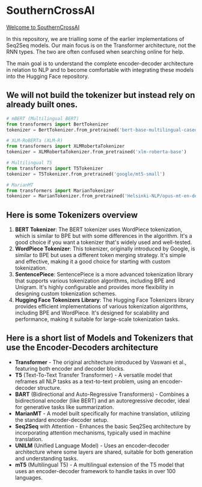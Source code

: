 # SouthernCrossAI

<a href="https://southern-cross-ai.github.io/TranslationAI/" target="_blank">Welcome to SouthernCrossAI</a>

In this repository, we are trialling some of the earlier implementations of Seq2Seq models. Our main focus is on the Transformer architecture, not the RNN types. The two are often confused when searching online for help.

The main goal is to understand the complete encoder-decoder architecture in relation to NLP and to become comfortable with integrating these models into the Hugging Face repository.

## We will not build the tokenizer but instead rely on already built ones.
```python
# mBERT (Multilingual BERT)
from transformers import BertTokenizer
tokenizer = BertTokenizer.from_pretrained('bert-base-multilingual-cased')

# XLM-RoBERTa (XLM-R)
from transformers import XLMRobertaTokenizer
tokenizer = XLMRobertaTokenizer.from_pretrained('xlm-roberta-base')

# Multilingual T5
from transformers import T5Tokenizer
tokenizer = T5Tokenizer.from_pretrained('google/mt5-small')

# MarianMT
from transformers import MarianTokenizer
tokenizer = MarianTokenizer.from_pretrained('Helsinki-NLP/opus-mt-en-de')
```
## Here is some Tokenizers overview
1) **BERT Tokenizer**: The BERT tokenizer uses WordPiece tokenization, which is similar to BPE but with some differences in the algorithm. It's a good choice if you want a tokenizer that's widely used and well-tested.
2) **WordPiece Tokenizer**: This tokenizer, originally introduced by Google, is similar to BPE but uses a different token merging strategy. It's simple and effective, making it a good choice for starting with custom tokenization.
3) **SentencePiece**: SentencePiece is a more advanced tokenization library that supports various tokenization algorithms, including BPE and Unigram. It's highly configurable and provides more flexibility in designing custom tokenization schemes.
4) **Hugging Face Tokenizers Library**: The Hugging Face Tokenizers library provides efficient implementations of various tokenization algorithms, including BPE and WordPiece. It's designed for scalability and performance, making it suitable for large-scale tokenization tasks.




## Here is a short list of Models and Tokenizers that use the Encoder-Decoders architecture
* **Transformer** - The original architecture introduced by Vaswani et al., featuring both encoder and decoder blocks. 
* **T5** (Text-To-Text Transfer Transformer) - A versatile model that reframes all NLP tasks as a text-to-text problem, using an encoder-decoder structure. 
* **BART** (Bidirectional and Auto-Regressive Transformers) - Combines a bidirectional encoder (like BERT) and an autoregressive decoder, ideal for generative tasks like summarization.
* **MarianMT** - A model built specifically for machine translation, utilizing the standard encoder-decoder setup.
* **Seq2Seq** with Attention - Enhances the basic Seq2Seq architecture by incorporating attention mechanisms, typically used in machine translation.
* **UNILM** (Unified Language Model) - Uses an encoder-decoder architecture where some layers are shared, suitable for both generation and understanding tasks.
* **mT5** (Multilingual T5) - A multilingual extension of the T5 model that uses an encoder-decoder framework to handle tasks in over 100 languages. 
